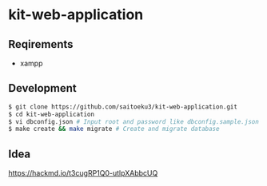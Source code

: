 # kit-web-application

## Reqirements

- xampp

## Development

```bash
$ git clone https://github.com/saitoeku3/kit-web-application.git
$ cd kit-web-application
$ vi dbconfig.json # Input root and password like dbconfig.sample.json
$ make create && make migrate # Create and migrate database
```

## Idea

https://hackmd.io/t3cugRP1Q0-utlpXAbbcUQ
